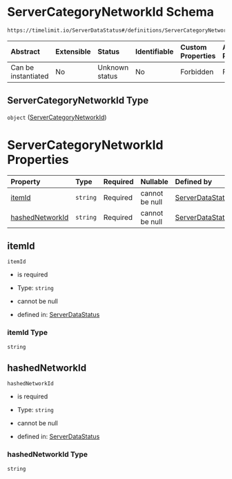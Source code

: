 # ServerCategoryNetworkId Schema

```txt
https://timelimit.io/ServerDataStatus#/definitions/ServerCategoryNetworkId
```

| Abstract            | Extensible | Status         | Identifiable | Custom Properties | Additional Properties | Access Restrictions | Defined In                                                                            |
| :------------------ | :--------- | :------------- | :----------- | :---------------- | :-------------------- | :------------------ | :------------------------------------------------------------------------------------ |
| Can be instantiated | No         | Unknown status | No           | Forbidden         | Forbidden             | none                | [ServerDataStatus.schema.json\*](ServerDataStatus.schema.json "open original schema") |

## ServerCategoryNetworkId Type

`object` ([ServerCategoryNetworkId](serverdatastatus-definitions-servercategorynetworkid.md))

# ServerCategoryNetworkId Properties

| Property                            | Type     | Required | Nullable       | Defined by                                                                                                                                                                                                     |
| :---------------------------------- | :------- | :------- | :------------- | :------------------------------------------------------------------------------------------------------------------------------------------------------------------------------------------------------------- |
| [itemId](#itemid)                   | `string` | Required | cannot be null | [ServerDataStatus](serverdatastatus-definitions-servercategorynetworkid-properties-itemid.md "https://timelimit.io/ServerDataStatus#/definitions/ServerCategoryNetworkId/properties/itemId")                   |
| [hashedNetworkId](#hashednetworkid) | `string` | Required | cannot be null | [ServerDataStatus](serverdatastatus-definitions-servercategorynetworkid-properties-hashednetworkid.md "https://timelimit.io/ServerDataStatus#/definitions/ServerCategoryNetworkId/properties/hashedNetworkId") |

## itemId

`itemId`

- is required

- Type: `string`

- cannot be null

- defined in: [ServerDataStatus](serverdatastatus-definitions-servercategorynetworkid-properties-itemid.md "https://timelimit.io/ServerDataStatus#/definitions/ServerCategoryNetworkId/properties/itemId")

### itemId Type

`string`

## hashedNetworkId

`hashedNetworkId`

- is required

- Type: `string`

- cannot be null

- defined in: [ServerDataStatus](serverdatastatus-definitions-servercategorynetworkid-properties-hashednetworkid.md "https://timelimit.io/ServerDataStatus#/definitions/ServerCategoryNetworkId/properties/hashedNetworkId")

### hashedNetworkId Type

`string`
